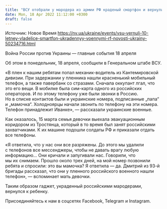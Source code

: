 ```yaml
---
title: "ВСУ отобрали у мародера из армии РФ краденый смартфон и вернули его 10-летней владелице"
date: Mon, 18 Apr 2022 11:12:00 +0300
draft: false
---
```

Источник: Новое Время https://nv.ua/ukraine/events/vsu-vernuli-10-letney-vladelice-smartfon-ukradennyy-voennymi-rf-novosti-ukrainy-50234716.html


Война России против Украины — главные события 18 апреля

Об этом в понедельник, 18 апреля, сообщили в Генеральном штабе ВСУ.

«В плен к нашим ребятам попал механик-водитель из Кантемировской дивизии. При задержании у пленника нашли красненький мобильный телефон, а также павербанк со стразами. Сначала оккупант лгал, что это его вещи. В мобилке была сим-карта одного из российских операторов. И по этому телефону уже были звонки в Россию. Но в списке контактов были и украинские номера, подписанные „папа“ и „мамочка“. Холодноярцы начали звонить по телефону на эти номера. Телефон принадлежит Иванке», — рассказали украинские военные.

Как оказалось, 15 марта семья девочки выехала эвакуационным коридором из Тростянца, который в то время был занят российскими захватчиками. К их машине подошли солдаты РФ и приказали отдать все телефоны.

«Я ответила, что у нас они все разряжены. До этого мы удалили с телефонов все мессенджеры, чтобы не давать врагу любую информацию… Они кричали и запугивали нас. Говорили, что мы их снимаем. Прошло около трех дней, на мой номер позвонили ребята и спросили: это вы мамочка? Я ответила — да. Дмитрий из 93-й бригады рассказал, что они у пленного российского военного нашли телефон», — вспоминает мать девочки.

Таким образом гаджет, украденный российскими мародерами, вернулся к ребенку.

Присоединяйтесь к нам в соцсетях Facebook, Telegram и Instagram.
